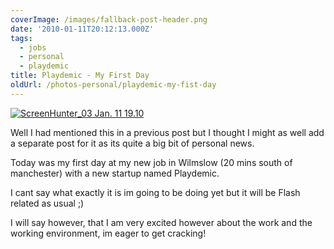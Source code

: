 ```yaml
---
coverImage: /images/fallback-post-header.png
date: '2010-01-11T20:12:13.000Z'
tags:
  - jobs
  - personal
  - playdemic
title: Playdemic - My First Day
oldUrl: /photos-personal/playdemic-my-fist-day
---
```


[![](/wp-content/uploads/2010/01/ScreenHunter_03-Jan.-11-19.10.jpg "ScreenHunter_03 Jan. 11 19.10")](/wp-content/uploads/2010/01/ScreenHunter_03-Jan.-11-19.10.jpg)

Well I had mentioned this in a previous post but I thought I might as well add a separate post for it as its quite a big bit of personal news.

<!-- more -->

Today was my first day at my new job in Wilmslow (20 mins south of manchester) with a new startup named Playdemic.

I cant say what exactly it is im going to be doing yet but it will be Flash related as usual ;)

I will say however, that I am very excited however about the work and the working environment, im eager to get cracking!
